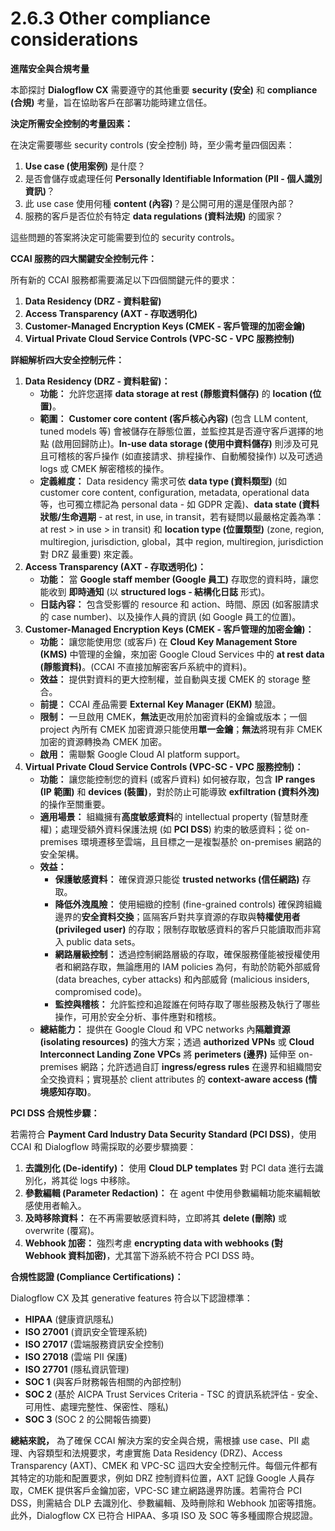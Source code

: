 # 2.6.3 Other compliance considerations

**進階安全與合規考量**

本節探討 **Dialogflow CX** 需要遵守的其他重要 **security (安全)** 和 **compliance (合規)** 考量，旨在協助客戶在部署功能時建立信任。

**決定所需安全控制的考量因素：**

在決定需要哪些 security controls (安全控制) 時，至少需考量四個因素：

1. **Use case (使用案例)** 是什麼？
2. 是否會儲存或處理任何 **Personally Identifiable Information (PII - 個人識別資訊)**？
3. 此 use case 使用何種 **content (內容)**？是公開可用的還是僅限內部？
4. 服務的客戶是否位於有特定 **data regulations (資料法規)** 的國家？

這些問題的答案將決定可能需要到位的 security controls。

**CCAI 服務的四大關鍵安全控制元件：**

所有新的 CCAI 服務都需要滿足以下四個關鍵元件的要求：

1. **Data Residency (DRZ - 資料駐留)**
2. **Access Transparency (AXT - 存取透明化)**
3. **Customer-Managed Encryption Keys (CMEK - 客戶管理的加密金鑰)**
4. **Virtual Private Cloud Service Controls (VPC-SC - VPC 服務控制)**

**詳細解析四大安全控制元件：**

1. **Data Residency (DRZ - 資料駐留)：**
    - **功能：** 允許您選擇 **data storage at rest (靜態資料儲存)** 的 **location (位置)**。
    - **範圍：** **Customer core content (客戶核心內容)** (包含 LLM content, tuned models 等) 會被儲存在靜態位置，並監控其是否遵守客戶選擇的地點 (啟用回歸防止)。**In-use data storage (使用中資料儲存)** 則涉及可見且可稽核的客戶操作 (如直接請求、排程操作、自動觸發操作) 以及可透過 logs 或 CMEK 解密稽核的操作。
    - **定義維度：** Data residency 需求可依 **data type (資料類型)** (如 customer core content, configuration, metadata, operational data 等，也可獨立標記為 personal data - 如 GDPR 定義)、**data state (資料狀態/生命週期** - at rest, in use, in transit，若有疑問以最嚴格定義為準：at rest > in use > in transit) 和 **location type (位置類型)** (zone, region, multiregion, jurisdiction, global，其中 region, multiregion, jurisdiction 對 DRZ 最重要) 來定義。
2. **Access Transparency (AXT - 存取透明化)：**
    - **功能：** 當 **Google staff member (Google 員工)** 存取您的資料時，讓您能收到 **即時通知** (以 **structured logs - 結構化日誌** 形式)。
    - **日誌內容：** 包含受影響的 resource 和 action、時間、原因 (如客服請求的 case number)、以及操作人員的資訊 (如 Google 員工的位置)。
3. **Customer-Managed Encryption Keys (CMEK - 客戶管理的加密金鑰)：**
    - **功能：** 讓您能使用您 (或客戶) 在 **Cloud Key Management Store (KMS)** 中管理的金鑰，來加密 Google Cloud Services 中的 **at rest data (靜態資料)**。(CCAI 不直接加解密客戶系統中的資料)。
    - **效益：** 提供對資料的更大控制權，並自動與支援 CMEK 的 storage 整合。
    - **前提：** CCAI 產品需要 **External Key Manager (EKM)** 驗證。
    - **限制：** 一旦啟用 CMEK，**無法**更改用於加密資料的金鑰或版本；一個 project 內所有 CMEK 加密資源只能使用**單一金鑰**；**無法**將現有非 CMEK 加密的資源轉換為 CMEK 加密。
    - **啟用：** 需聯繫 Google Cloud AI platform support。
4. **Virtual Private Cloud Service Controls (VPC-SC - VPC 服務控制)：**
    - **功能：** 讓您能控制您的資料 (或客戶資料) 如何被存取，包含 **IP ranges (IP 範圍)** 和 **devices (裝置)**，對於防止可能導致 **exfiltration (資料外洩)** 的操作至關重要。
    - **適用場景：** 組織擁有**高度敏感資料**的 intellectual property (智慧財產權)；處理受額外資料保護法規 (如 **PCI DSS**) 約束的敏感資料；從 on-premises 環境遷移至雲端，且目標之一是複製基於 on-premises 網路的安全架構。
    - **效益：**
        - **保護敏感資料：** 確保資源只能從 **trusted networks (信任網路)** 存取。
        - **降低外洩風險：** 使用細緻的控制 (fine-grained controls) 確保跨組織邊界的**安全資料交換**；區隔客戶對共享資源的存取與**特權使用者 (privileged user)** 的存取；限制存取敏感資料的客戶只能讀取而非寫入 public data sets。
        - **網路層級控制：** 透過控制網路層級的存取，確保服務僅能被授權使用者和網路存取，無論應用的 IAM policies 為何，有助於防範外部威脅 (data breaches, cyber attacks) 和內部威脅 (malicious insiders, compromised code)。
        - **監控與稽核：** 允許監控和追蹤誰在何時存取了哪些服務及執行了哪些操作，可用於安全分析、事件應對和稽核。
    - **總結能力：** 提供在 Google Cloud 和 VPC networks 內**隔離資源 (isolating resources)** 的強大方案；透過 **authorized VPNs** 或 **Cloud Interconnect Landing Zone VPCs** 將 **perimeters (邊界)** 延伸至 on-premises 網路；允許透過自訂 **ingress/egress rules** 在邊界和組織間安全交換資料；實現基於 client attributes 的 **context-aware access (情境感知存取)**。

**PCI DSS 合規性步驟：**

若需符合 **Payment Card Industry Data Security Standard (PCI DSS)**，使用 CCAI 和 Dialogflow 時需採取的必要步驟摘要：

1. **去識別化 (De-identify)：** 使用 **Cloud DLP templates** 對 PCI data 進行去識別化，將其從 logs 中移除。
2. **參數編輯 (Parameter Redaction)：** 在 agent 中使用參數編輯功能來編輯敏感使用者輸入。
3. **及時移除資料：** 在不再需要敏感資料時，立即將其 **delete (刪除)** 或 overwrite (覆寫)。
4. **Webhook 加密：** 強烈考慮 **encrypting data with webhooks (對 Webhook 資料加密)**，尤其當下游系統不符合 PCI DSS 時。

**合規性認證 (Compliance Certifications)：**

Dialogflow CX 及其 generative features 符合以下認證標準：

- **HIPAA** (健康資訊隱私)
- **ISO 27001** (資訊安全管理系統)
- **ISO 27017** (雲端服務資訊安全控制)
- **ISO 27018** (雲端 PII 保護)
- **ISO 27701** (隱私資訊管理)
- **SOC 1** (與客戶財務報告相關的內部控制)
- **SOC 2** (基於 AICPA Trust Services Criteria - TSC 的資訊系統評估 - 安全、可用性、處理完整性、保密性、隱私)
- **SOC 3** (SOC 2 的公開報告摘要)

**總結來說，** 為了確保 CCAI 解決方案的安全與合規，需根據 use case、PII 處理、內容類型和法規要求，考慮實施 Data Residency (DRZ)、Access Transparency (AXT)、CMEK 和 VPC-SC 這四大安全控制元件。每個元件都有其特定的功能和配置要求，例如 DRZ 控制資料位置，AXT 記錄 Google 人員存取，CMEK 提供客戶金鑰加密，VPC-SC 建立網路邊界防護。若需符合 PCI DSS，則需結合 DLP 去識別化、參數編輯、及時刪除和 Webhook 加密等措施。此外，Dialogflow CX 已符合 HIPAA、多項 ISO 及 SOC 等多種國際合規認證。